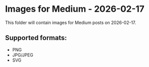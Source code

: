 # Images for Medium - 2026-02-17

This folder will contain images for Medium posts on 2026-02-17.

## Supported formats:
- PNG
- JPG/JPEG
- SVG
